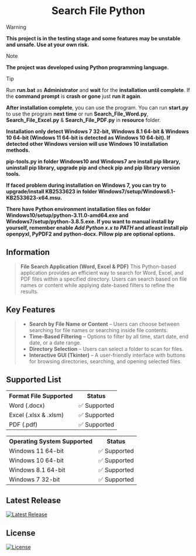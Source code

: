 <h1 align="center">Search File Python</h1>


> [!WARNING]
> **This project is in the testing stage and some features may be unstable and unsafe. Use at your own risk.**


> [!NOTE]
> **The project was developed using Python programming language.**

> [!TIP]
> Run **run.bat** as **Administrator** and **wait** for the **installation until complete**. If the **command prompt** is **crash or gone** just **run it again**.
>
> **After installation complete**, you can use the program. You can run **start.py** to use the program **next time** or run **Search_File_Word.py**, **Search_File_Excel.py** & **Search_File_PDF.py** in **resource** folder.
>
> **Installation only detect Windows 7 32-bit, Windows 8.1 64-bit & Windows 10 64-bit (Windows 11 64-bit is detected as Windows 10 64-bit). If detected other Windows version will use Windows 10 installation methods.**
>
> **pip-tools.py in folder Windows10 and Windows7 are install pip library, uninstall pip library, upgrade pip and check pip and pip library version tools.**
>
> **If faced problem during installation on Windows 7, you can try to upgrade/install KB2533623 in folder Windows7/setup/Windows6.1-KB2533623-x64.msu.**
>
> **There have Python environment installation files on folder Windows10/setup/python-3.11.0-amd64.exe and Windows7/setup/python-3.8.5.exe. If you want to manual install by yourself, remember enable *Add Python x.x to PATH* and atleast install pip openpyxl, PyPDF2 and python-docx. Pillow pip are optional options.**

## **Information**

>**File Search Application (Word, Excel & PDF)**
>This Python-based application provides an efficient way to search for Word, Excel, and PDF files within a specified directory. Users can search based on file names or content while applying date-based filters to refine the results.

## **Key Features**
>- **Search by File Name or Content** – Users can choose between searching for file names or searching inside file contents.
>- **Time-Based Filtering** – Options to filter by all time, start date, end date, or a date range.
>- **Directory Selection** – Users can select a folder to scan for files.
>- **Interactive GUI (Tkinter)** – A user-friendly interface with buttons for browsing directories, searching, and opening selected files.

## **Supported List**

<table>
  <tr>
    <th>Format File Supported</th>
    <th>Status</th>
  </tr>
  <tr>
    <td>Word (.docx)</td>
    <td>✅ Supported</td>
  </tr>
  <tr>
    <td>Excel (.xlsx & .xlsm)</td>
    <td>✅ Supported</td>
  </tr>
  <tr>
    <td>PDF (.pdf)</td>
    <td>✅ Supported</td>
  </tr>
</table>


<table>
  <tr>
    <th>Operating System Supported</th>
    <th>Status</th>
  </tr>
  <tr>
    <td>Windows 11 64-bit</td>
    <td>✅ Supported</td>
  </tr>
  <tr>
    <td>Windows 10 64-bit</td>
    <td>✅ Supported</td>
  </tr>
  <tr>
    <td>Windows 8.1 64-bit</td>
    <td>✅ Supported</td>
  </tr>
  <tr>
    <td>Windows 7 32-bit</td>
    <td>✅ Supported</td>
  </tr>
</table>

## Latest Release 

[![Latest Release](https://img.shields.io/github/v/release/Jacob7179/Search-File-Python?sort=date&logo=github&label=latest&style=for-the-badge)](https://github.com/Jacob7179/Search-File-Python/releases/latest)

## License

[![License](https://img.shields.io/github/license/Jacob7179/Search-File-Python?logo=github&style=for-the-badge)](LICENSE)